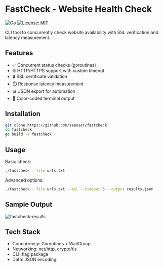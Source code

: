 # FastCheck - Website Health Check

![Go](https://img.shields.io/badge/Go-1.21+-00ADD8?logo=go)
[![License: MIT](https://img.shields.io/badge/License-MIT-blue.svg)](LICENSE)

CLI tool to concurrently check website availability with SSL verification and latency measurement.

## Features

- ✅ Concurrent status checks (goroutines)
- 🌐 HTTP/HTTPS support with custom timeout
- 🔒 SSL certificate validation
- ⏱️ Response latency measurement
- 📊 JSON export for automation
- 🎨 Color-coded terminal output

## Installation

```bash
git clone https://github.com/seuuser/fastcheck
cd fastcheck
go build -o fastcheck
```

## Usage

Basic check:
```bash
./fastcheck --file urls.txt
```

Advanced options:
```bash
./fastcheck --file urls.txt --ssl --timeout 3 --output results.json
```

## Sample Output
![fastcheck-results](https://github.com/user-attachments/assets/76a72040-d9c9-4912-af76-ab393496f586)

## Tech Stack
- Concurrency: Goroutines + WaitGroup
- Networking: net/http, crypto/tls
- CLI: flag package
- Data: JSON encoding

